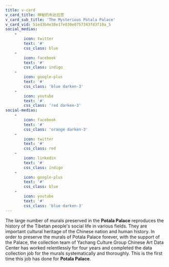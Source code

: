 ```yaml
---
title: v-card
v_card_title: 神秘的布达拉宫
v_card_sub_title: 'The Mysterious Potala Palace'
v_card_vid: 51ed3b4e38e17e030e0757343fd3f10a_5
social_medias:
    -
        icon: twitter
        text: '#'
        css_class: blue
    -
        icon: facebook
        text: '#'
        css_class: indigo
    -
        icon: google-plus
        text: '#'
        css_class: 'blue darken-3'
    -
        icon: youtube
        text: '#'
        css_class: 'red darken-3'
social-medias:
    -
        icon: facebook
        text: '#'
        css_class: 'orange darken-3'
    -
        icon: twitter
        text: '#'
        css_class: red
    -
        icon: linkedin
        text: '#'
        css_class: indigo
    -
        icon: google-plus
        text: '#'
        css_class: blue
    -
        icon: youtube
        text: '#'
        css_class: 'blue darken-3'
---
```


The large number of murals preserved in the **Potala Palace** reproduces the history of the Tibetan people's social life in various fields. They are important cultural heritage of the Chinese nation and human history. In order to preserve the murals of Potala Palace forever, with the support of the Palace, the collection team of Yachang Culture Group Chinese Art Data Center has worked relentlessly for four years and completed the data collection job for the murals systematically and thoroughly. This is the first time this job has done for **Potala Palace**.